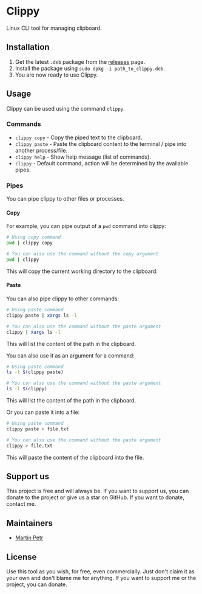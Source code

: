 # Clippy
Linux CLI tool for managing clipboard.

## Installation

1. Get the latest `.deb` package from the [releases](https://github.com/MartinGamesCZ/Clippy/releases) page.
2. Install the package using `sudo dpkg -i path_to_clippy.deb`.
3. You are now ready to use Clippy.

## Usage

Clippy can be used using the command `clippy`.

### Commands
- `clippy copy` - Copy the piped text to the clipboard.
- `clippy paste` - Paste the clipboard content to the terminal / pipe into another process/file.
- `clippy help` - Show help message (list of commands).
- `clippy` - Default command, action will be determined by the available pipes.

### Pipes
You can pipe clippy to other files or processes.

#### Copy

For example, you can pipe output of a `pwd` command into clippy:

```bash
# Using copy command
pwd | clippy copy

# You can also use the command without the copy argument
pwd | clippy
```

This will copy the current working directory to the clipboard.

#### Paste

You can also pipe clippy to other commands:

```bash
# Using paste command
clippy paste | xargs ls -l

# You can also use the command without the paste argument
clippy | xargs ls -l
```

This will list the content of the path in the clipboard.

You can also use it as an argument for a command:

```bash
# Using paste command
ls -l $(clippy paste)

# You can also use the command without the paste argument
ls -l $(clippy)
```

This will list the content of the path in the clipboard.

Or you can paste it into a file:

```bash
# Using paste command
clippy paste > file.txt

# You can also use the command without the paste argument
clippy > file.txt
```

This will paste the content of the clipboard into the file.

## Support us

This project is free and will always be. If you want to support us, you can donate to the project or give us a star on GitHub.
If you want to donate, contact me.

## Maintainers
- [Martin Petr](https://github.com/MartinGamesCZ)

## License

Use this tool as you wish, for free, even commercially. Just don't claim it as your own and don't blame me for anything. If you want to support me or the project, you can donate.

